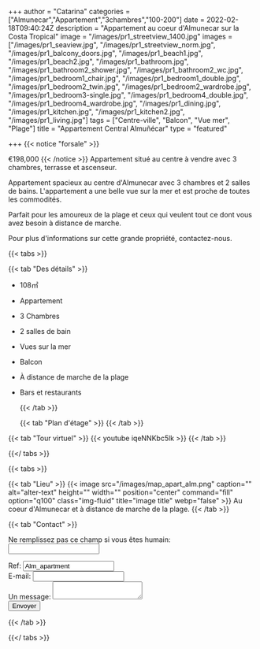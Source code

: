 +++
author = "Catarina"
categories = ["Almunecar","Appartement","3chambres","100-200"]
date = 2022-02-18T09:40:24Z
description = "Appartement au coeur d'Almunecar sur la Costa Tropical"
image = "/images/pr1_streetview_1400.jpg"
images = ["/images/pr1_seaview.jpg", "/images/pr1_streetview_norm.jpg", "/images/pr1_balcony_doors.jpg", "/images/pr1_beach1.jpg", "/images/pr1_beach2.jpg", "/images/pr1_bathroom.jpg", "/images/pr1_bathroom2_shower.jpg", "/images/pr1_bathroom2_wc.jpg", "/images/pr1_bedroom1_chair.jpg", "/images/pr1_bedroom1_double.jpg", "/images/pr1_bedroom2_twin.jpg", "/images/pr1_bedroom2_wardrobe.jpg", "/images/pr1_bedroom3-single.jpg", "/images/pr1_bedroom4_double.jpg", "/images/pr1_bedroom4_wardrobe.jpg", "/images/pr1_dining.jpg", "/images/pr1_kitchen.jpg", "/images/pr1_kitchen2.jpg", "/images/pr1_living.jpg"]
tags = ["Centre-ville", "Balcon", "Vue mer", "Plage"]
title = "Appartement Central Almuñécar"
type = "featured"

+++
{{< notice "forsale" >}}

€198,000 {{< /notice >}} Appartement situé au centre à vendre avec 3 chambres, terrasse et ascenseur.

Appartement spacieux au centre d'Almunecar avec 3 chambres et 2 salles de bains. L'appartement a une belle vue sur la mer et est proche de toutes les commodités.

Parfait pour les amoureux de la plage et ceux qui veulent tout ce dont vous avez besoin à distance de marche.

Pour plus d'informations sur cette grande propriété, contactez-nous.

{{< tabs >}}

{{< tab "Des détails" >}}

* 108&#x33A1;
* Appartement
* 3 Chambres
* 2 salles de bain
* Vues sur la mer
* Balcon
* À distance de marche de la plage
* Bars et restaurants

  {{< /tab >}}

  {{< tab "Plan d'étage" >}}  {{< /tab >}}

{{< tab "Tour virtuel" >}} {{< youtube iqeNNKbc5lk >}} {{< /tab >}}

{{</ tabs >}}

{{< tabs >}}

{{< tab "Lieu" >}} {{< image src="/images/map_apart_alm.png" caption="" alt="alter-text" height="" width="" position="center" command="fill" option="q100" class="img-fluid" title="image title" webp="false" >}} Au coeur d'Almunecar et à distance de marche de la plage. {{< /tab >}}

{{< tab "Contact" >}} <form name="propertyContact" method="POST" netlify-honeypot="bot-field" data-netlify="true">
<div class="form-group">
<p class="d-none"><label>Ne remplissez pas ce champ si vous êtes humain: <input name="bot-field" /></label></p>
</div>
<div class="form-group">
<label>Ref: <input name="property-ref" class="form-control" value="Alm_apartment" readonly/></label>
</div>
<div class="form-group">
<label>E-mail: <input type="text" class="form-control" name="email" /></label>
</div>
<div class="form-group">
<label>Un message: </label> <textarea name="message" class="form-control"></textarea>
</div>
<button type="submit" class="btn btn-primary">Envoyer</button>
</form> {{< /tab >}}

{{</ tabs >}}